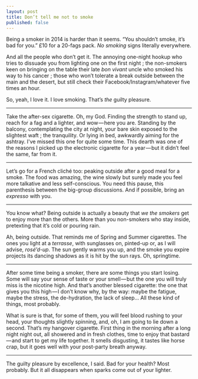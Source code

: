 ```yaml
---
layout: post
title: Don’t tell me not to smoke
published: false
---
```


Being a smoker in 2014 is harder than it seems. “You shouldn’t smoke, it’s bad for you.” £10 for a 20-fags pack. *No smoking* signs literally everywhere.

And all the people who don’t get it. The annoying one-night hookup who tries to dissuade you from lighting one on the first night ; the non-smokers keen on bringing on the table their late *bon vivant* uncle who smoked his way to his cancer ; those who won’t tolerate a break outside between the main and the desert, but still check their Facebook/Instagram/whatever five times an hour.

So, yeah, I love it. I love smoking. That’s *the* guilty pleasure.

---

Take the after-sex cigarette. Oh, my God. Finding the strength to stand up, reach for a fag and a lighter, and wow — here you are. Standing by
the balcony, contemplating the city at night, your bare skin exposed to the slightest waft ; the tranquility. Or lying in bed, awkwardly aiming
for the ashtray. I've missed this one for quite some time. This dearth was one of the reasons I picked up the electronic cigarette for a year — but it didn’t feel the same, far from it.

---

Let’s go for a French cliché too: peaking outside after a good meal for a smoke. The food was amazing, the wine slowly but surely made you feel more talkative and less self-conscious. You need this pause, this parenthesis between the big-group discussions. And if possible, bring an *expresso* with you.

---

You know what? Being outside is actually a beauty that *we the smokers* get to enjoy more than the others. More than you non-smokers who stay inside, pretexting that it’s cold or pouring rain.

Ah, being outside. That reminds me of Spring and Summer cigarettes. The ones you light at a *terrasse*, with sunglasses on, pinted-up or, as I will advise, *rosé’d-up*. The sun gently warms you up, and the smoke you expire projects its dancing shadows as it is hit by the sun rays. Oh, springtime.

---

After some time being a smoker, there are some things you start losing. Some will say your sense of taste or your smell — but the one you will truly miss is the nicotine high. And that’s another blessed cigarette: the one that gives you this high — I don’t know why, by the way: maybe the fatigue, maybe the stress, the de-hydration, the lack of sleep… All these kind of things, most probably.

What is sure is that, for some of them, you will feel blood rushing to your head, your thoughts slightly spinning, and, oh, I am going to lie down a second. That’s my hangover cigarette. First thing in the morning after a long night night out, all showered and in fresh clothes, time to enjoy that bastard — and start to get my life together. It smells disgusting, it tastes like horse crap, but it goes well with your post-party breath anyway.

---

The guilty pleasure by excellence, I said. Bad for your health? Most probably. But it all disappears when sparks come out of your lighter.
